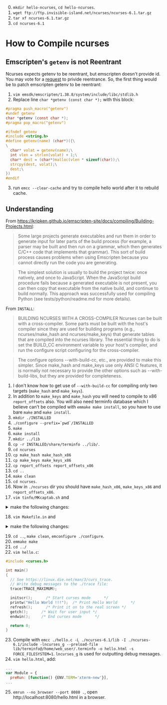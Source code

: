 0. `mkdir hello-ncurses`, `cd hello-ncurses`.
1. `wget ftp://ftp.invisible-island.net/ncurses/ncurses-6.1.tar.gz`
2. `tar xf ncurses-6.1.tar.gz`
3. `cd ncurses-6.1`

# How to Compile ncurses

## Emscripten's `getenv` is not Reentrant

Ncurses expects getenv to be reentrant, but emscripten doesn't provide id.
You may vote for a [request](https://github.com/kripken/emscripten/issues/6778) to privide reentrance.
So, the first thing would be to patch emscripten getenv to be reentrant:
1) `vim emsdk/emscripten/1.38.8/system/include/libc/stdlib.h`
2) Replace line `char *getenv (const char *);` with this block:
```c
#pragma push_macro("getenv")
#undef getenv
char *getenv (const char *);
#pragma pop_macro("getenv")

#ifndef getenv
#include <string.h>
#define getenv(name) (char*)({\
\
  char* volat = getenv(name);\
  int vlen = strlen(volat) + 1;\
  char* dest = (char*)malloc(vlen * sizeof(char));\
  strcpy(dest, volat);\
  dest;\
})
#endif
```
3. run `emcc --clear-cache` and try to compile hello world after it to rebuild cache.

## Understanding

From https://kripken.github.io/emscripten-site/docs/compiling/Building-Projects.html:
> Some large projects generate executables and run them in order to generate input for later parts of the build process (for example, a parser may be built and then run on a grammar, which then generates C/C++ code that implements that grammar). This sort of build process causes problems when using Emscripten because you cannot directly run the code you are generating.

> The simplest solution is usually to build the project twice: once natively, and once to JavaScript. When the JavaScript build procedure fails because a generated executable is not present, you can then copy that executable from the native build, and continue to build normally. This approach was successfully used for compiling Python (see tests/python/readme.md for more details).

From `INSTALL`:
> BUILDING NCURSES WITH A CROSS-COMPILER
  Ncurses can be built with a cross-compiler.  Some parts must be built
  with the host's compiler since they are used for building programs
  (e.g., ncurses/make_hash and ncurses/make_keys) that generate tables
  that are compiled into the ncurses library.  The essential thing to do
  is set the BUILD_CC environment variable to your host's compiler, and
  run the configure script configuring for the cross-compiler.

>  The configure options --with-build-cc, etc., are provided to make this
  simpler.  Since make_hash and make_keys use only ANSI C features, it
  is normally not necessary to provide the other options such as
  --with-build-libs, but they are provided for completeness.

1. I don't know how to get use of `--with-build-cc` for compiling only two targets (`make_hash` and `make_keys`).
2. In addition to `make_keys` and `make_hash` you will need to compile to x86 `report_offsets` also.
You will also need terminfo database which I believe can't be compiled with `emmake make install`, so you have to use bare `make` and `make install`.
3. `mkdir ./INSTALLED`
4. ``./configure --prefix=`pwd`/INSTALLED``
5. `make`
6. `make install`
7. `mkdir ../lib`
8. `cp -r INSTALLED/share/terminfo ../lib/.`
9. `cd ncurses`
10. `cp make_hash make_hash_x86`
11. `cp make_keys make_keys_x86`
12. `cp report_offsets report_offsets_x86`
13. `cd ..`
14. `make clean`
15. `cd ncurses`.
16. Now in `./ncurses` dir you should have `make_hash_x86`, `make_keys_x86` and `report_offsets_x86`.
17. `vim tinfo/MKcaptab.sh` and
<details>
  <summary>make the following changes:</summary>

```sh-session
./make_hash 1 info $OPT1 <$DATA
./make_hash 3 cap  $OPT1 <$DATA
```
replace on:
```sh-session
./make_hash_x86 1 info $OPT1 <$DATA
./make_hash_x86 3 cap  $OPT1 <$DATA
```
</details>

18. `vim Makefile.in` and
<details>
  <summary>make the following changes:</summary>

```sh-session
init_keytry.h: make_keys$(BUILD_EXEEXT) keys.list
  ./make_keys$(BUILD_EXEEXT) keys.list > $@
```
replace on:
```sh-session
init_keytry.h: make_keys$(BUILD_EXEEXT) keys.list
  ./make_keys_x86$(BUILD_EXEEXT) keys.list > $@
```
```sh-session
report_offsets$(BUILD_EXEEXT) : \
    $(srcdir)/report_offsets.c
  $(BUILD_CC) -o $@ $(BUILD_CPPFLAGS) $(BUILD_CCFLAGS) $(srcdir)/report_offsets.c $(BUILD_LDFLAGS) $(BUILD_LIBS)
  ./report_offsets$(BUILD_EXEEXT)
```
replace on:
```sh-session
report_offsets$(BUILD_EXEEXT) : \
    $(srcdir)/report_offsets.c
  $(BUILD_CC) -o $@ $(BUILD_CPPFLAGS) $(BUILD_CCFLAGS) $(srcdir)/report_offsets.c $(BUILD_LDFLAGS) $(BUILD_LIBS)
  ./report_offsets_x86$(BUILD_EXEEXT)
```
</details>

19. `cd ..`, `make clean`, `emconfigure ./configure`.
20. `emmake make`
21. `cd ../`
22. `vim hello.c`:
```c
#include <curses.h>

int main()
{
  // See https://linux.die.net/man/3/curs_trace.
  // Write debug messages to the ./trace file:
  trace(TRACE_MAXIMUM); 

  initscr();      /* Start curses mode      */
  printw("Hello World !!!");  /* Print Hello World      */
  refresh();      /* Print it on to the real screen */
  getch();      /* Wait for user input */
  endwin();     /* End curses mode      */

  return 0;
}
```
23. Compile with `emcc ./hello.c -L ./ncurses-6.1/lib -I ./ncurses-6.1/include -lncurses_g --preload-file lib/terminfo@/home/web_user/.terminfo -o hello.html -s FORCE_FILESYSTEM=1`. `lncurses_g` is used for outputting debug messages.
24. `vim hello.html`, add:
```js
...
var Module = {
  preRun: [function() {ENV.TERM='xterm-new'}],
...
```
25. `emrun --no_browser --port 8080 .`, open http://localhost:8080/hello.html in a browser.
